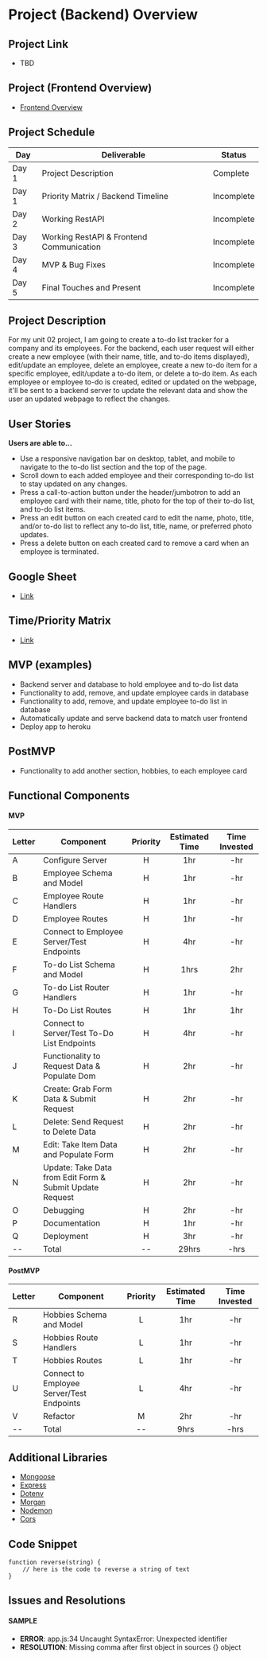 # Project (Backend) Overview

## Project Link
- TBD

## Project (Frontend Overview)
- [Frontend Overview](https://github.com/jordanchude/to-do-list-frontend)

## Project Schedule

|  Day | Deliverable | Status
|---|---| ---|
|Day 1| Project Description | Complete
|Day 1| Priority Matrix / Backend Timeline | Incomplete
|Day 2| Working RestAPI | Incomplete
|Day 3| Working RestAPI & Frontend Communication | Incomplete
|Day 4| MVP & Bug Fixes | Incomplete
|Day 5| Final Touches and Present | Incomplete

## Project Description

For my unit 02 project, I am going to create a to-do list tracker for a company and its employees. For the backend, each user request will either create a new employee (with their name, title, and to-do items displayed), edit/update an employee, delete an employee, create a new to-do item for a specific employee, edit/update a to-do item, or delete a to-do item. As each employee or employee to-do is created, edited or updated on the webpage, it'll be sent to a backend server to update the relevant data and show the user an updated webpage to reflect the changes.

## User Stories
**Users are able to...**
- Use a responsive navigation bar on desktop, tablet, and mobile to navigate to the to-do list section and the top of the page.
- Scroll down to each added employee and their corresponding to-do list to stay updated on any changes.
- Press a call-to-action button under the header/jumbotron to add an employee card with their name, title, photo for the top of their to-do list, and to-do list items.
- Press an edit button on each created card to edit the name, photo, title, and/or to-do list to reflect any to-do list, title, name, or preferred photo updates.
- Press a delete button on each created card to remove a card when an employee is terminated.

## Google Sheet

- [Link](https://docs.google.com/spreadsheets/d/1DRhpnHYU-LVnRYKSALXm_xbMCZ3FsTs6Zl-VJ1MU49E/edit?usp=sharing)

## Time/Priority Matrix
- [Link]()

## MVP (examples)
- Backend server and database to hold employee and to-do list data
- Functionality to add, remove, and update employee cards in database
- Functionality to add, remove, and update employee to-do list in database
- Automatically update and serve backend data to match user frontend
- Deploy app to heroku

## PostMVP 
- Functionality to add another section, hobbies, to each employee card

## Functional Components

#### MVP
|Letter | Component | Priority | Estimated Time | Time Invested |
| --- | --- | :---: |  :---: | :---: |
| A | Configure Server | H | 1hr | -hr |
| B | Employee Schema and Model | H | 1hr | -hr|
| C | Employee Route Handlers | H | 1hr | -hr |
| D | Employee Routes | H | 1hr| -hr |
| E | Connect to Employee Server/Test Endpoints | H | 4hr | -hr |
| F | To-do List Schema and Model | H | 1hrs| 2hr |
| G | To-do List Router Handlers | H | 1hr | -hr |
| H | To-Do List Routes | H | 1hr | 1hr |
| I | Connect to Server/Test To-Do List Endpoints | H | 4hr | -hr |
| J | Functionality to Request Data & Populate Dom | H | 2hr | -hr |
| K | Create: Grab Form Data & Submit Request | H | 2hr | -hr |
| L | Delete: Send Request to Delete Data | H | 2hr | -hr |
| M | Edit: Take Item Data and Populate Form | H | 2hr | -hr |
| N | Update: Take Data from Edit Form & Submit Update Request | H | 2hr | -hr |
| O | Debugging | H | 2hr | -hr |
| P | Documentation | H | 1hr | -hr |
| Q | Deployment | H | 3hr | -hr |
| -- | Total | -- | 29hrs| -hrs |

#### PostMVP
|Letter | Component | Priority | Estimated Time | Time Invested |
| --- | --- | :---: |  :---: | :---: |
| R | Hobbies Schema and Model | L | 1hr | -hr|
| S | Hobbies Route Handlers | L | 1hr | -hr |
| T | Hobbies Routes | L | 1hr| -hr |
| U | Connect to Employee Server/Test Endpoints | L | 4hr | -hr |
| V | Refactor | M | 2hr | -hr |
| -- | Total | -- | 9hrs | -hrs |

## Additional Libraries
 - [Mongoose](https://mongoosejs.com/)
 - [Express](http://expressjs.com/)
 - [Dotenv](https://www.npmjs.com/package/dotenv)
 - [Morgan](https://www.npmjs.com/package/morgan)
 - [Nodemon](https://nodemon.io/#:~:text=Nodemon%20is%20a%20utility%20that,restart%20when%20your%20code%20changes.)
 - [Cors](https://www.npmjs.com/package/cors)

## Code Snippet

```
function reverse(string) {
	// here is the code to reverse a string of text
}
```

## Issues and Resolutions

#### SAMPLE
- **ERROR**: app.js:34 Uncaught SyntaxError: Unexpected identifier                       
- **RESOLUTION**: Missing comma after first object in sources {} object
